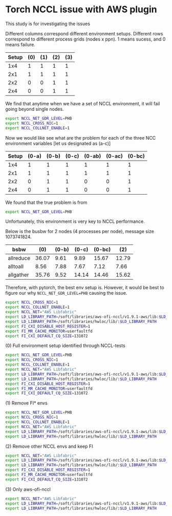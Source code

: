 # Torch NCCL issue with AWS plugin


This study is for investigating the issues

Different columns correspond different environment setups. Different rows correspond to different process grids (nodes x ppn). 1 means sucess, and 0 means failure. 

| Setup  |    (0)   |   (1)   |   (2)   |   (3)  |  
| ------ |  ------- | ------- | ------- | ------ |
| 1x4    |    1     |    1    |    1    |    1   |
| 2x1    |    1     |    1    |    1    |    1   |
| 2x2    |    0     |    0    |    1    |    1   |
| 2x4    |    0     |    0    |    1    |    1   |

We find that anytime when we have a set of NCCL environment, it will fail going beyond single nodes. 
```bash
export NCCL_NET_GDR_LEVEL=PHB
export NCCL_CROSS_NIC=1
export NCCL_COLLNET_ENABLE=1
```

Now we would like see what are the problem for each of the three NCC environment variables [let us designated as (a-c)]

| Setup  |   (0-a)  |  (0-b)  |  (0-c)  | (0-ab) | (0-ac) | (0-bc) |
| ------ |  ------- | ------- | ------- | ------ |  ----- | ------ |
| 1x4    |    1     |    1    |    1    |    1   |    1   |    1   |
| 2x1    |    1     |    1    |    1    |    1   |    1   |    1   |
| 2x2    |    0     |    1    |    1    |    0   |    0   |    1   |
| 2x4    |    0     |    1    |    1    |    0   |    0   |    1   |

We found that the true problem is from 
```bash
export NCCL_NET_GDR_LEVEL=PHB
```
Unfortunately, this environment is very key to NCCL performance. 

Below is the busbw for 2 nodes (4 processes per node), message size 1073741824. 

| bsbw       |   (0)    |  (0-b)  |  (0-c)  | (0-bc) |   (2)  |
| ---------- |  ------- | ------- | ------- | ------ | ------ |
|  allreduce |  36.07   |   9.61  |   9.89  | 15.67  | 12.79  |
|  alltoall  |  8.56    |   7.88  |   7.67  |  7.12  |  7.66  |
| allgather  |  35.76   |   9.52  |   14.14 |  14.46 | 15.62  |

Therefore, with pytorch, the best env setup is. However, it would be best to figure our why ```NCCL_NET_GDR_LEVEL=PHB``` causing the issue. 

```bash
export NCCL_CROSS_NIC=1
export NCCL_COLLNET_ENABLE=1
export NCCL_NET="AWS Libfabric"
export LD_LIBRARY_PATH=/soft/libraries/aws-ofi-nccl/v1.9.1-aws/lib:$LD_LIBRARY_PATH
export LD_LIBRARY_PATH=/soft/libraries/hwloc/lib/:$LD_LIBRARY_PATH
export FI_CXI_DISABLE_HOST_REGISTER=1
export FI_MR_CACHE_MONITOR=userfaultfd
export FI_CXI_DEFAULT_CQ_SIZE=131072
```


(0) Full environment setup identified through NCCL-tests
```bash
export NCCL_NET_GDR_LEVEL=PHB
export NCCL_CROSS_NIC=1
export NCCL_COLLNET_ENABLE=1
export NCCL_NET="AWS Libfabric"
export LD_LIBRARY_PATH=/soft/libraries/aws-ofi-nccl/v1.9.1-aws/lib:$LD_LIBRARY_PATH
export LD_LIBRARY_PATH=/soft/libraries/hwloc/lib/:$LD_LIBRARY_PATH
export FI_CXI_DISABLE_HOST_REGISTER=1
export FI_MR_CACHE_MONITOR=userfaultfd
export FI_CXI_DEFAULT_CQ_SIZE=131072
```

(1) Remove FI* envs
```bash
export NCCL_NET_GDR_LEVEL=PHB
export NCCL_CROSS_NIC=1
export NCCL_COLLNET_ENABLE=1
export NCCL_NET="AWS Libfabric"
export LD_LIBRARY_PATH=/soft/libraries/aws-ofi-nccl/v1.9.1-aws/lib:$LD_LIBRARY_PATH
export LD_LIBRARY_PATH=/soft/libraries/hwloc/lib/:$LD_LIBRARY_PATH
```

(2) Remove other NCCL envs and keep FI
```bash
export NCCL_NET="AWS Libfabric"
export LD_LIBRARY_PATH=/soft/libraries/aws-ofi-nccl/v1.9.1-aws/lib:$LD_LIBRARY_PATH
export LD_LIBRARY_PATH=/soft/libraries/hwloc/lib/:$LD_LIBRARY_PATH
export FI_CXI_DISABLE_HOST_REGISTER=1
export FI_MR_CACHE_MONITOR=userfaultfd
export FI_CXI_DEFAULT_CQ_SIZE=131072
```

(3) Only aws-ofi-nccl
```bash
export NCCL_NET="AWS Libfabric"
export LD_LIBRARY_PATH=/soft/libraries/aws-ofi-nccl/v1.9.1-aws/lib:$LD_LIBRARY_PATH
export LD_LIBRARY_PATH=/soft/libraries/hwloc/lib/:$LD_LIBRARY_PATH
```
